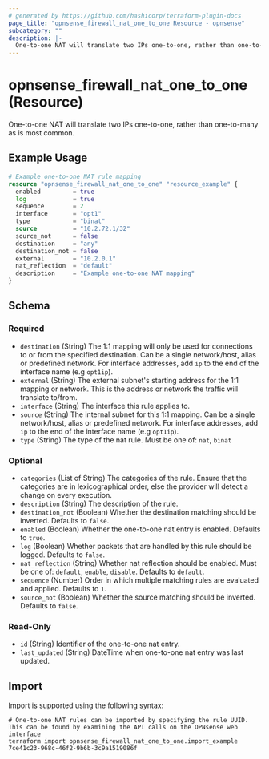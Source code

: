 ```yaml
---
# generated by https://github.com/hashicorp/terraform-plugin-docs
page_title: "opnsense_firewall_nat_one_to_one Resource - opnsense"
subcategory: ""
description: |-
  One-to-one NAT will translate two IPs one-to-one, rather than one-to-many as is most common.
---
```


# opnsense_firewall_nat_one_to_one (Resource)

One-to-one NAT will translate two IPs one-to-one, rather than one-to-many as is most common.

## Example Usage

```terraform
# Example one-to-one NAT rule mapping
resource "opnsense_firewall_nat_one_to_one" "resource_example" {
  enabled         = true
  log             = true
  sequence        = 2
  interface       = "opt1"
  type            = "binat"
  source          = "10.2.72.1/32"
  source_not      = false
  destination     = "any"
  destination_not = false
  external        = "10.2.0.1"
  nat_reflection  = "default"
  description     = "Example one-to-one NAT mapping"
}
```

<!-- schema generated by tfplugindocs -->
## Schema

### Required

- `destination` (String) The 1:1 mapping will only be used for connections to or from the specified destination. Can be a single network/host, alias or predefined network. For interface addresses, add `ip` to the end of the interface name (e.g `opt1ip`).
- `external` (String) The external subnet's starting address for the 1:1 mapping or network. This is the address or network the traffic will translate to/from.
- `interface` (String) The interface this rule applies to.
- `source` (String) The internal subnet for this 1:1 mapping. Can be a single network/host, alias or predefined network. For interface addresses, add `ip` to the end of the interface name (e.g `opt1ip`).
- `type` (String) The type of the nat rule. Must be one of: `nat`, `binat`

### Optional

- `categories` (List of String) The categories of the rule. Ensure that the categories are in lexicographical order, else the provider will detect a change on every execution.
- `description` (String) The description of the rule.
- `destination_not` (Boolean) Whether the destination matching should be inverted. Defaults to `false`.
- `enabled` (Boolean) Whether the one-to-one nat entry is enabled. Defaults to `true`.
- `log` (Boolean) Whether packets that are handled by this rule should be logged. Defaults to `false`.
- `nat_reflection` (String) Whether nat reflection should be enabled. Must be one of: `default`, `enable`, `disable`. Defaults to `default`.
- `sequence` (Number) Order in which multiple matching rules are evaluated and applied. Defaults to `1`.
- `source_not` (Boolean) Whether the source matching should be inverted. Defaults to `false`.

### Read-Only

- `id` (String) Identifier of the one-to-one nat entry.
- `last_updated` (String) DateTime when one-to-one nat entry was last updated.

## Import

Import is supported using the following syntax:

```shell
# One-to-one NAT rules can be imported by specifying the rule UUID. This can be found by examining the API calls on the OPNsense web interface
terraform import opnsense_firewall_nat_one_to_one.import_example 7ce41c23-968c-46f2-9b6b-3c9a1519086f
```
